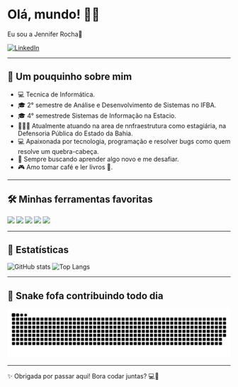 # Olá, mundo! 🌸✨  
Eu sou a Jennifer Rocha🦋

[![LinkedIn](https://img.shields.io/badge/LinkedIn-RochaJennifer-ff69b4?style=for-the-badge&logo=linkedin&logoColor=white)](https://www.linkedin.com/in/roberto-silva-barreto-9b3a48210/)

---

## 🧠 Um pouquinho sobre mim

- 💻 Tecnica de Informática.
- 🎓 2° semestre de Análise e Desenvolvimento de Sistemas no IFBA.
- 🎓 4° semestrede Sistemas de Informação na Estacio.
- 👨🏽‍💼 Atualmente atuando na area de nnfraestrutura como estagiária, na Defensoria Pública do Estado da Bahia.
- 💻 Apaixonada por tecnologia, programação e resolver bugs como quem resolve um quebra-cabeça.
- 🌈 Sempre buscando aprender algo novo e me desafiar.
- 🎮 Amo tomar café e ler livros 🫶.

---

## 🛠️ Minhas ferramentas favoritas

<div style="display:inline_block">
  <img src="https://img.shields.io/badge/C-00599C?style=for-the-badge&logo=c&logoColor=white"/>
  <img src="https://img.shields.io/badge/HTML5-ff69b4?style=for-the-badge&logo=html5&logoColor=white"/>
  <img src="https://img.shields.io/badge/CSS3-db7093?style=for-the-badge&logo=css3&logoColor=white"/>
  <img src="https://img.shields.io/badge/JavaScript-ffc0cb?style=for-the-badge&logo=javascript&logoColor=black"/>
  <img src="https://img.shields.io/badge/Python-f8c8dc?style=for-the-badge&logo=python&logoColor=black"/>
</div>

---

## 💖 Estatísticas

<div>
  <img height="180em" src="https://github-readme-stats.vercel.app/api?username=RochaJennifer&show_icons=true&theme=rose_pine&rank_icon=github" alt="GitHub stats"/>
  <img height="180em" src="https://github-readme-stats.vercel.app/api/top-langs/?username=RochaJennifer&layout=donut&theme=rose_pine" alt="Top Langs"/>
</div>

---

## 🐍 Snake fofa contribuindo todo dia

<picture>
  <img alt="snake animation dark" src="https://raw.githubusercontent.com/RochaJennifer/RochaJennifer/output/dist/github-contribution-grid-snake-dark.svg">
</picture>

---

✨ Obrigada por passar aqui! Bora codar juntas? 💻💜
